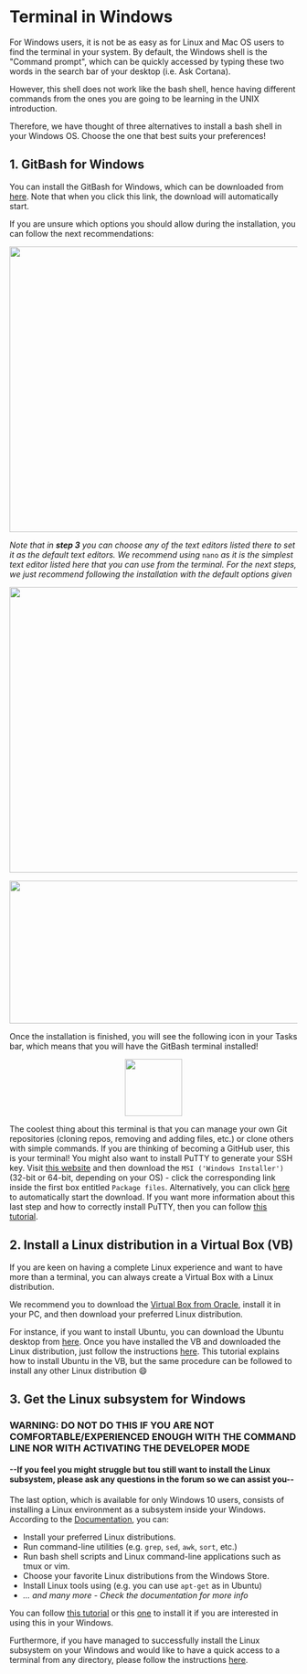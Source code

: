 # Terminal in Windows 

For Windows users, it is not be as easy as for Linux and Mac OS users to find the terminal in your system.
By default, the Windows shell is the "Command prompt", which can be quickly accessed by
typing these two words in the search bar of your desktop (i.e. Ask Cortana).

However, this shell does not work like the bash shell, hence having different
commands from the ones you are going to be learning in the UNIX introduction.

Therefore, we have thought of three alternatives to install a bash shell in your Windows OS.
Choose the one that best suits your preferences!

## 1. GitBash for Windows
You can install the GitBash for Windows, which can be downloaded from
[here](https://git-scm.com/download/win). Note that when you click this link, the 
download will automatically start.

If you are unsure which options you should allow during the installation,
you can follow the next recommendations:

<p align="center">
  <img width="700" height="500" src="https://github.com/sabifo4/II_SRUK_Scientific_Computing/blob/master/figs/00_Winsteps1-4.png">
</p>

*Note that in **step 3** you can choose any of the text editors listed there to set it as the default text editors. We recommend using* `nano` *as it is the simplest text editor listed here that you can use from the terminal. For the next steps, we just recommend following the installation with the default options given* 

<p align="center">
  <img width="700" height="500" src="https://github.com/sabifo4/II_SRUK_Scientific_Computing/blob/master/figs/01_Winsteps5-8.png">
</p>
<p align="center">
  <img width="600" height="250" src="https://github.com/sabifo4/II_SRUK_Scientific_Computing/blob/master/figs/02_Winsteps9-10.png">
</p>

Once the installation is finished, you will see the following icon in your Tasks bar,
which means that you will have the GitBash terminal installed!

<p align="center">
  <img width="100" height="100" src="https://mccarter.gallerycdn.vsassets.io/extensions/mccarter/start-git-bash/1.2.1/1499505567572/Microsoft.VisualStudio.Services.Icons.Small">
</p>


The coolest thing about this terminal is that you can manage your own Git
repositories (cloning repos, removing and adding files, etc.) or clone others
with simple commands. If you are thinking of becoming a GitHub user,
this is your terminal! You might also want to install
PuTTY to generate your SSH key. Visit [this website](https://www.chiark.greenend.org.uk/~sgtatham/putty/latest.html) and then download the 
`MSI ('Windows Installer')` (32-bit or 64-bit, depending on your OS) - click the corresponding link inside 
the first box entitled `Package files`. Alternatively, you can click 
[here](https://the.earth.li/~sgtatham/putty/latest/w64/putty-64bit-0.70-installer.msi) to automatically start the download.
If you want more information about this last step and how to correctly install 
PuTTY, then you can follow [this tutorial](https://www.siteground.com/kb/How_to_generate_an_SSH_key_on_Windows_using_PuTTY/).

## 2. Install a Linux distribution in a Virtual Box (VB)
If you are keen on having a complete Linux experience and want to have more than a terminal,
you can always create a Virtual Box with a Linux distribution.

We recommend you to download the [Virtual Box from Oracle](https://www.virtualbox.org/), 
install it in your PC, and then download your preferred Linux distribution.

For instance, if you want to install Ubuntu, you can download the Ubuntu desktop
from [here](https://www.ubuntu.com/download/desktop). Once you have installed the
VB and downloaded the Linux distribution, just follow the
instructions [here](http://www.psychocats.net/ubuntu/virtualbox). 
This tutorial explains how to install Ubuntu in the VB, but the same procedure
can be followed to install any other Linux distribution :smile: 

## 3. Get the Linux subsystem for Windows

### **WARNING: DO NOT DO THIS IF YOU ARE NOT COMFORTABLE/EXPERIENCED ENOUGH WITH THE COMMAND LINE NOR WITH ACTIVATING THE DEVELOPER MODE**
#### **--If you feel you might struggle but tou still want to install the Linux subsystem, please ask any questions in the forum so we can assist you--**

The last option, which is available for only Windows 10 users, consists of
installing a Linux environment as a subsystem inside your Windows.
According to the [Documentation](https://docs.microsoft.com/en-us/windows/wsl/about), you can:

* Install your preferred Linux distributions.
* Run command-line utilities (e.g. `grep`, `sed`, `awk`, `sort`, etc.)
* Run bash shell scripts and Linux command-line applications such as tmux or vim.
* Choose your favorite Linux distributions from the Windows Store.
* Install Linux tools using (e.g. you can use `apt-get` as in Ubuntu)
* *... and many more - Check the documentation for more info*

You can follow [this tutorial](https://docs.microsoft.com/en-us/windows/wsl/install-win10) or 
this [one](https://www.onmsft.com/news/how-to-install-windows-10s-linux-subsystem-on-your-pc) to
install it if you are interested in using this in your Windows.

Furthermore, if you have managed to successfully install the Linux subsystem on your Windows 
and would like to have a quick access to a terminal from any directory, 
please follow the instructions [here](https://www.windowscentral.com/how-launch-bash-shell-right-click-context-menu-windows-10).

